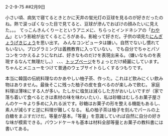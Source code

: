 2-2-9-75
##2月9日
<!-- 75 -->
 小さい頃、病気で寝てるときとかに天井の蛍光灯の豆球を見るのが好きだったのね。熱で涙っぽくなった目で見てると、豆球が滲んでおばけの顔みたいに見えた。。。
 てっこんきんくりーとというアニメに、ちらっとインドネシアの「<a href="https://es.wikipedia.org/wiki/Wayang_kulit">わやん</a>」という影絵が出てくるところがある。影絵って好きだ。子供の頃見た<a href="http://www.nhk.or.jp/youho/ningyou/">にんぎょうげきじょう</a>を思い出す。
 みんなコンピュータは嫌い。自然でないし慣れてもいない。プログラミングは義務教育に入っていない。
 でも自分でちゃとパソコンをつかえるようになれば、好きなものだけを表現出来る。（嫌いなものを表現するなんて無理だし。）
 、、、<a href="https://l18.work/">トップページ</a>をちょっとだけ綺麗にしています。ちゃんとメニューをつけて普通のウェブサイトらしくするつもりです。

 本当に韓国の伝統料理なのかあやしい柚子茶、作った。これほど飲みにくい飲み物はありません。最後そこに残った柚子の皮を食べるのが楽しみで飲む。
 家庭料理は薄味にする人が多い。たしかに塩気は減らした方がおいしいですが（家で落ち着いて食べるときは素材の味を味わいたい）、私は砂糖はむしろお菓子屋さんのケーキより多めに入れる派です。砂糖はお菓子の形を整える機能もあるし、素人が減らすと逆に料理が難しくなる。
 私の柚子茶は柚子を刻んでパールの上白糖をまぶすだけだ。等量が基本。「等量」を意識していれば自然に自分の好きな味が模索できる。パウンドケーキも基本は材料全部等量とお菓子の教科書には書いてある。

